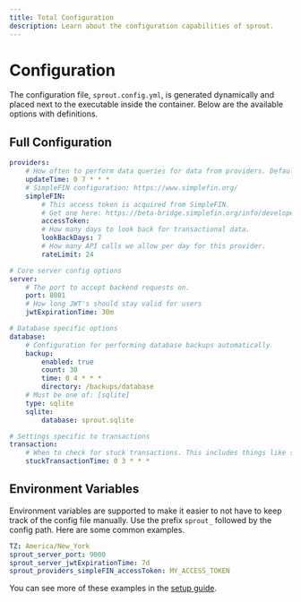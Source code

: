 ```yaml
---
title: Total Configuration
description: Learn about the configuration capabilities of sprout.
---
```


# Configuration

The configuration file, `sprout.config.yml`, is generated dynamically and placed next to the executable inside the container. Below are the available options with definitions.

## Full Configuration

```yaml linenums="1" title="sprout.config.yml"
providers:
    # How often to perform data queries for data from providers. Default is once a day at 7am.
    updateTime: 0 7 * * *
    # SimpleFIN configuration: https://www.simplefin.org/
    simpleFIN:
        # This access token is acquired from SimpleFIN.
        # Get one here: https://beta-bridge.simplefin.org/info/developers
        accessToken:
        # How many days to look back for transactional data.
        lookBackDays: 7
        # How many API calls we allow per day for this provider.
        rateLimit: 24

# Core server config options
server:
    # The port to accept backend requests on.
    port: 8001
    # How long JWT's should stay valid for users
    jwtExpirationTime: 30m

# Database specific options
database:
    # Configuration for performing database backups automatically
    backup:
        enabled: true
        count: 30
        time: 0 4 * * *
        directory: /backups/database
    # Must be one of: [sqlite]
    type: sqlite
    sqlite:
        database: sprout.sqlite

# Settings specific to transactions
transaction:
    # When to check for stuck transactions. This includes things like stuck pending.
    stuckTransactionTime: 0 3 * * *
```

## Environment Variables

Environment variables are supported to make it easier to not have to keep track of the config file manually. Use the prefix `sprout_` followed by the config path. Here are some common examples.

```yaml
TZ: America/New_York
sprout_server_port: 9000
sprout_server_jwtExpirationTime: 7d
sprout_providers_simpleFIN_accessToken: MY_ACCESS_TOKEN
```

You can see more of these examples in the [setup guide](../getting-started/configuration.md).
